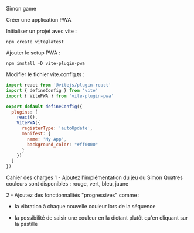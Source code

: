 Simon game

Créer une application PWA

Initialiser un projet avec vite :

`npm create vite@latest`

Ajouter le setup PWA :

`npm install -D vite-plugin-pwa`

Modifier le fichier vite.config.ts :


```js
import react from '@vitejs/plugin-react'
import { defineConfig } from 'vite'
import { VitePWA } from 'vite-plugin-pwa'

export default defineConfig({
  plugins: [
    react(),
    VitePWA({ 
      registerType: 'autoUpdate',
      manifest: {
        name: 'My App',
        background_color: "#ff0000"
      }
    })
  ]
})
```


Cahier des charges
1 - Ajoutez l'implémentation du jeu du Simon Quatres couleurs sont disponibles : rouge, vert, bleu, jaune

<!-- Le jeu doit afficher une séquence de couleurs à l'utilisateur 

Puis l'utilisateur doit reproduire la séquence en cliquant sur les couleurs Si l'utilisateur se trompe, la partie est terminée Si l'utilisateur réussi, la séquence est augmentée d'une couleur  -->

2 - Ajoutez des fonctionnalités "progressives" comme : 

- la vibration à chaque nouvelle couleur lors de la séquence 
<!-- - une notification locale à la fin de la partie avec le score  -->
- la possibilité de saisir une couleur en la dictant plutôt qu'en cliquant sur la pastille 
<!-- - stockage des meilleurs scores en local storage  -->
<!-- - un mode "dark" pour l'application en fonction de la luminosité ambiante  -->
<!-- - un son pour chaque couleur -->

